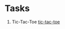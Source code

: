 # Tasks
1. Tic-Tac-Toe [tic-tac-toe](https://github.com/TataryntsevaSvetlana/Softserve/tree/master/Tic-Tac-Toe_Checker)
